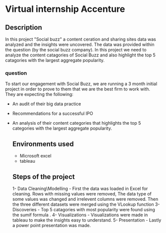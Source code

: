 # Virtual internship Accenture

## Description
In this project "Social buzz" a content ceration and sharing sites data was analyzed and the insights were uncovered. The data was provided within the question (by the social buzz company). In this project we need to analyze the content catagories of Social Buzz and also highlight the top 5 catagories with the largest aggregate popularity.

### question 
To start our engagement with Social Buzz, we are running a 3 month initial project in order to prove to them that we are the best firm to work with. They are expecting the following:
- An audit of their big data practice
- Recommendations for a successful IPO
- An analysis of their content categories that highlights the top 5 categories with the
  largest aggregate popularity.

  ## Environments used
  - Microsoft excel
  - tableau
 
  ## Steps of the project
  1- Data Cleaning\Modelling - First the data was loaded in Excel for cleaning. Rows with missing values were removed, The data type of some values was changed and irrelevent columns were removed. Then the three 
     different datasets were merged using the VLookup function 
  3- Discoveries - Top 5 catagories with most popularity were found using the sumif formula .
  4- Visualizations - Visualizations were made in tableau to make the insights easy to understand.
  5- Presentation - Lastly a power point presentation was made.
  
